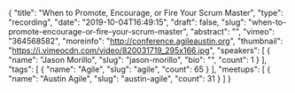 {
  "title": "When to Promote, Encourage, or Fire Your Scrum Master",
  "type": "recording",
  "date": "2019-10-04T16:49:15",
  "draft": false,
  "slug": "when-to-promote-encourage-or-fire-your-scrum-master",
  "abstract": "",
  "vimeo": "364568582",
  "moreinfo": "http://conference.agileaustin.org",
  "thumbnail": "https://i.vimeocdn.com/video/820031719_295x166.jpg",
  "speakers": [
    {
      "name": "Jason Morillo",
      "slug": "jason-morillo",
      "bio": "",
      "count": 1
    }
  ],
  "tags": [
    {
      "name": "Agile",
      "slug": "agile",
      "count": 65
    }
  ],
  "meetups": [
    {
      "name": "Austin Agile",
      "slug": "austin-agile",
      "count": 31
    }
  ]
}